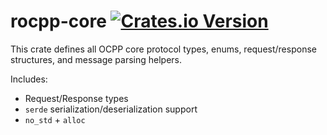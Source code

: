 # rocpp-core [![Crates.io Version](https://img.shields.io/crates/v/rocpp_core)](https://crates.io/crates/rocpp_core)

This crate defines all OCPP core protocol types, enums, request/response structures, and message parsing helpers.

Includes:
- Request/Response types
- `serde` serialization/deserialization support
- `no_std` + `alloc`

